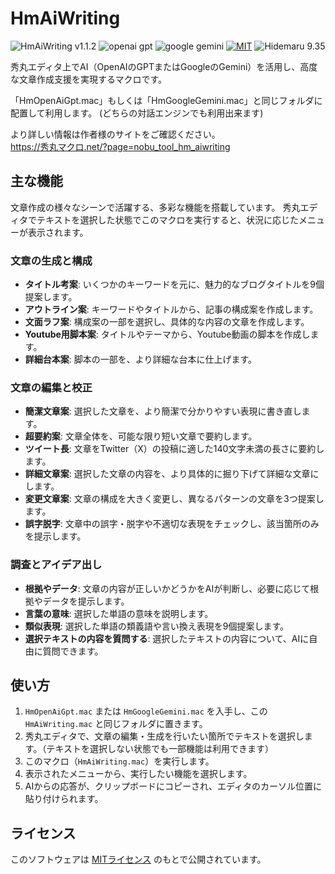 # HmAiWriting

![HmAiWriting v1.1.2](https://img.shields.io/badge/HmAiWriting-v1.1.2-6479ff.svg)
![openai gpt](https://img.shields.io/badge/OpenAI-GPT-6479ff.svg)
![google gemini](https://img.shields.io/badge/Google-Gemini-6479ff.svg)
[![MIT](https://img.shields.io/badge/license-MIT-blue.svg?style=flat)](LICENSE)
![Hidemaru 9.35](https://img.shields.io/badge/Hidemaru-v9.35-6479ff.svg)

秀丸エディタ上でAI（OpenAIのGPTまたはGoogleのGemini）を活用し、高度な文章作成支援を実現するマクロです。

「HmOpenAiGpt.mac」もしくは「HmGoogleGemini.mac」と同じフォルダに配置して利用します。
 (どちらの対話エンジンでも利用出来ます)

より詳しい情報は作者様のサイトをご確認ください。  
https://秀丸マクロ.net/?page=nobu_tool_hm_aiwriting

## 主な機能

文章作成の様々なシーンで活躍する、多彩な機能を搭載しています。
秀丸エディタでテキストを選択した状態でこのマクロを実行すると、状況に応じたメニューが表示されます。

### 文章の生成と構成

- **タイトル考案**: いくつかのキーワードを元に、魅力的なブログタイトルを9個提案します。
- **アウトライン案**: キーワードやタイトルから、記事の構成案を作成します。
- **文面ラフ案**: 構成案の一部を選択し、具体的な内容の文章を作成します。
- **Youtube用脚本案**: タイトルやテーマから、Youtube動画の脚本を作成します。
- **詳細台本案**: 脚本の一部を、より詳細な台本に仕上げます。

### 文章の編集と校正

- **簡潔文章案**: 選択した文章を、より簡潔で分かりやすい表現に書き直します。
- **超要約案**: 文章全体を、可能な限り短い文章で要約します。
- **ツイート長**: 文章をTwitter（X）の投稿に適した140文字未満の長さに要約します。
- **詳細文章案**: 選択した文章の内容を、より具体的に掘り下げて詳細な文章にします。
- **変更文章案**: 文章の構成を大きく変更し、異なるパターンの文章を3つ提案します。
- **誤字脱字**: 文章中の誤字・脱字や不適切な表現をチェックし、該当箇所のみを提示します。

### 調査とアイデア出し

- **根拠やデータ**: 文章の内容が正しいかどうかをAIが判断し、必要に応じて根拠やデータを提示します。
- **言葉の意味**: 選択した単語の意味を説明します。
- **類似表現**: 選択した単語の類義語や言い換え表現を9個提案します。
- **選択テキストの内容を質問する**: 選択したテキストの内容について、AIに自由に質問できます。

## 使い方

1.  `HmOpenAiGpt.mac` または `HmGoogleGemini.mac` を入手し、この `HmAiWriting.mac` と同じフォルダに置きます。
2.  秀丸エディタで、文章の編集・生成を行いたい箇所でテキストを選択します。（テキストを選択しない状態でも一部機能は利用できます）
3.  このマクロ（`HmAiWriting.mac`）を実行します。
4.  表示されたメニューから、実行したい機能を選択します。
5.  AIからの応答が、クリップボードにコピーされ、エディタのカーソル位置に貼り付けられます。

## ライセンス

このソフトウェアは [MITライセンス](LICENSE) のもとで公開されています。
